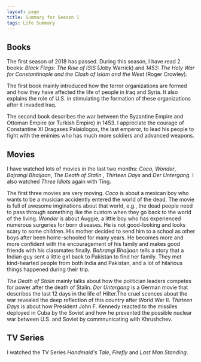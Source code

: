 ```yaml
---
layout: page
title: Summary for Season 1
tags: Life Summary
---
```

## Books
The first season of 2018 has passed. During this season, I have read 2 books: <em>Black Flags: The Rise of ISIS</em> (Joby Warrick) and <em>1453: The Holy War for Constantinople and the Clash of Islam and the West </em> (Roger Crowley). 

The first book mainly introduced how the terror organizations are formed and how they have affected the life of people in Iraq and Syria. It also explains the role of U.S. in stimulating the formation of these organizations after it invaded Iraq. 

The second book describes the war between the Byzantine Empire and Ottoman Empire (or Turkish Empire) in 1453. I appreciate the courage of Constantine XI Dragases Palaiologos, the last emperor, to lead his people to fight with the enimies who has much more soldiers and advanced weapons. 

## Movies
I have watched lots of movies in the last two months: <em>Coco</em>, <em>Wonder</em>, <em>Bajrangi Bhaijaan</em>, <em>The Death of Stalin</em> , <em>Thirteen Days</em> and <em>Der Untergang</em>. I also watched <em>Three Idiots</em> again with Ting. 

The first three movies are very moving. <em>Coco</em> is about a mexican boy who wants to be a musician accidently entered the world of the dead. The movie is full of awesome imginations about that world, e.g., the dead people need to pass through something like the custom when they go back to the world of the living. <em>Wonder</em> is about Auggie, a little boy who has experienced numerous surgeries for born diseases. He is not good-looking and looks scary to some children. His mother decided to send him to a school as other boys after been home-schooled for many years. He becomes more and more confident with the encouragement of his family and makes good friends with his classmates finally. <em>Bahrangi Bhaijaan</em> tells a story that a Indian guy sent a little girl back to Pakistan to find her family. They met kind-hearted people from both India and Pakistan, and a lot of hilarious things happened during their trip.

<em>The Death of Stalin</em> mainly talks about how the politician leaders competes for power after the death of Stalin. <em>Der Untergang</em> is a German movie that describes the last 12 days in the life of Hilter.The cruel scences about the war revealed the deep reflection of this country after World War II. <em>Thirteen Days</em> is about how President John F. Kennedy reacted to the missiles deployed in Cuba by the Soviet and how he prevented the possible nuclear war between U.S. and Soviet by commnunicating with Khrushchev.


## TV Series

I watched the TV Series <em>Handmaid's Tale</em>, <em>Firefly</em> and <em>Last Man Standing</em>. 
